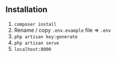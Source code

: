 
## Installation

1. `composer install`
1. Rename / copy `.env.example` file => `.env`
1. `php artisan key:generate`
1. `php artisan serve` 
1. `localhost:8000` 

